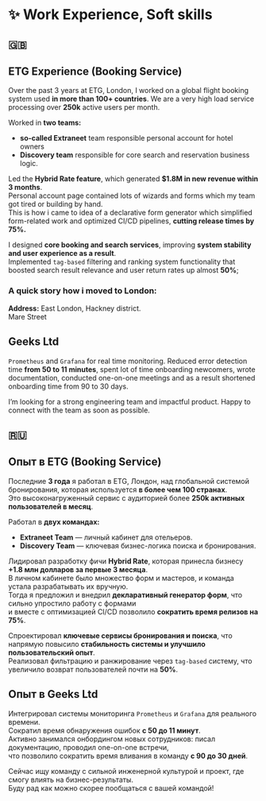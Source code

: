 # ✨ Work Experience, Soft skills

## 🇬🇧

## ETG Experience (Booking Service)

Over the past 3 years at ETG, London, I worked on a global flight booking system used **in more than 100+ countries**.
We are a very high load service processing over **250k** active users per month.

Worked in **two teams:**

- **so-called Extraneet** team responsible personal account for hotel owners
- **Discovery team** responsible for core search and reservation business logic.

Led the **Hybrid Rate feature**, which generated **$1.8M in new revenue within 3 months**.  
Personal account page contained lots of wizards and forms which my team got tired or building by hand.  
This is how i came to idea of a declarative form generator which simplified form-related work
and optimized CI/CD pipelines, **cutting release times by 75%.**

I designed **core booking and search services**, improving **system stability and user experience as a result**.  
Implemented `tag-based` filtering and ranking system functionality that boosted search result relevance and user return rates up almost **50%**;

### A quick story how i moved to London:

**Address:**
East London, Hackney district.  
Mare Street

## Geeks Ltd

`Prometheus` and `Grafana` for real time monitoring.
Reduced error detection time **from 50 to 11 minutes**, spent lot of time onboarding newcomers, wrote documentation, conducted
one-on-one meetings and as a result shortened onboarding time from 90 to 30 days.

I’m looking for a strong engineering team and impactful product. Happy to connect with the team as soon as possible.

## 🇷🇺

## Опыт в ETG (Booking Service)

Последние **3 года** я работал в ETG, Лондон, над глобальной системой бронирования, которая используется **в более чем 100 странах**.  
Это высоконагруженный сервис с аудиторией более **250k активных пользователей в месяц**.

Работал в **двух командах:**

- **Extraneet Team** — личный кабинет для отельеров.
- **Discovery Team** — ключевая бизнес-логика поиска и бронирования.

Лидировал разработку фичи **Hybrid Rate**, которая принесла бизнесу **+1.8 млн долларов за первые 3 месяца**.  
В личном кабинете было множество форм и мастеров, и команда устала разрабатывать их вручную.  
Тогда я предложил и внедрил **декларативный генератор форм**, что сильно упростило работу с формами  
и вместе с оптимизацией CI/CD позволило **сократить время релизов на 75%**.

Спроектировал **ключевые сервисы бронирования и поиска**, что напрямую повысило **стабильность системы и улучшило пользовательский опыт**.  
Реализовал фильтрацию и ранжирование через `tag-based` систему, что увеличило возврат пользователей почти на **50%**.

## Опыт в Geeks Ltd

Интегрировал системы мониторинга `Prometheus` и `Grafana` для реального времени.  
Сократил время обнаружения ошибок **с 50 до 11 минут**.  
Активно занимался онбордингом новых сотрудников: писал документацию, проводил one-on-one встречи,  
что позволило сократить время вливания в команду **с 90 до 30 дней**.

Сейчас ищу команду с сильной инженерной культурой и проект, где смогу влиять на бизнес-результаты.  
Буду рад как можно скорее пообщаться с вашей командой!

